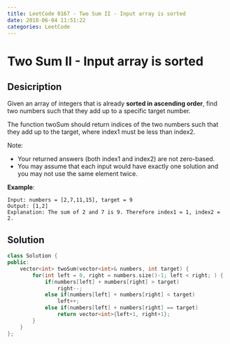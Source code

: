 ```yaml
---
title: LeetCode 0167 - Two Sum II - Input array is sorted
date: 2018-06-04 11:51:22
categories: LeetCode
---
```

# Two Sum II - Input array is sorted

<!--more-->

## Desicription

Given an array of integers that is already **sorted in ascending order**, find two numbers such that they add up to a specific target number.

The function twoSum should return indices of the two numbers such that they add up to the target, where index1 must be less than index2.

Note:

- Your returned answers (both index1 and index2) are not zero-based.
- You may assume that each input would have exactly one solution and you may not use the same element twice.

**Example**:

```
Input: numbers = [2,7,11,15], target = 9
Output: [1,2]
Explanation: The sum of 2 and 7 is 9. Therefore index1 = 1, index2 = 2.
```

## Solution

```cpp
class Solution {
public:
    vector<int> twoSum(vector<int>& numbers, int target) {
        for(int left = 0, right = numbers.size()-1; left < right; ) {
            if(numbers[left] + numbers[right] > target)
                right--;
            else if(numbers[left] + numbers[right] < target)
                left++;
            else if(numbers[left] + numbers[right] == target)
                return vector<int>{left+1, right+1};
        }
    }
};
```